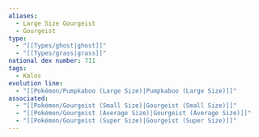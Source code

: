 ```yaml
---
aliases:
  - Large Size Gourgeist
  - Gourgeist
type:
  - "[[Types/ghost|ghost]]"
  - "[[Types/grass|grass]]"
national dex number: 711
tags:
  - Kalos
evolution line:
  - "[[Pokémon/Pumpkaboo (Large Size)|Pumpkaboo (Large Size)]]"
associated:
  - "[[Pokémon/Gourgeist (Small Size)|Gourgeist (Small Size)]]"
  - "[[Pokémon/Gourgeist (Average Size)|Gourgeist (Average Size)]]"
  - "[[Pokémon/Gourgeist (Super Size)|Gourgeist (Super Size)]]"
---
```

